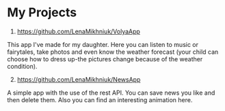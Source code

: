 # My Projects

1) https://github.com/LenaMikhniuk/VolyaApp

  This app I've made for my daughter. Here you can listen to music or fairytales, take photos and even know the weather forecast (your child can choose how to dress up-the pictures change because of the weather condition). 


2) https://github.com/LenaMikhniuk/NewsApp

  A simple app with the use of the rest API. You can save news you like and then delete them. Also you can find an interesting animation here. 




